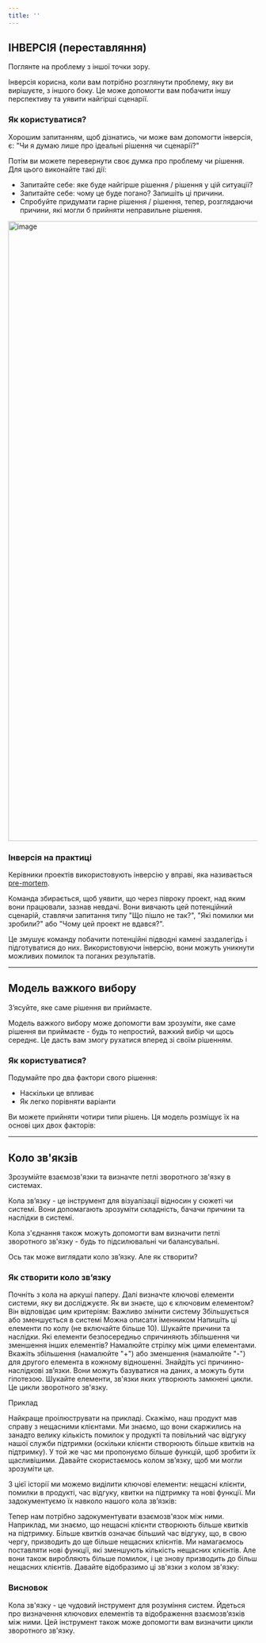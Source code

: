 ```yaml
---
title: ''
---
```


## ІНВЕРСІЯ (переставляння)

Поглянте на проблему з іншої точки зору.

Інверсія корисна, коли вам потрібно розглянути проблему, яку ви вирішуєте, з іншого боку. Це може допомогти вам побачити іншу перспективу та уявити найгірші сценарії.

### Як користуватися?

Хорошим запитанням, щоб дізнатись, чи може вам допомогти інверсія, є: "Чи я думаю лише про ідеальні рішення чи сценарії?"

Потім ви можете перевернути своє думка про проблему чи рішення. Для цього виконайте такі дії:

* Запитайте себе: яке буде найгірше рішення / рішення у цій ситуації?
* Запитайте себе: чому це буде погано? Запишіть ці причини.
* Спробуйте придумати гарне рішення / рішення, тепер, розглядаючи причини, які могли б прийняти неправильне рішення.

<img width="1249" alt="image" src="https://user-images.githubusercontent.com/12833067/126077263-f1edee7d-5c38-4720-be29-675771c13232.png">

### Інверсія на практиці

Керівники проектів використовують інверсію у вправі, яка називається [pre-mortem](https://en.wikipedia.org/wiki/Pre-mortem).

Команда збирається, щоб уявити, що через півроку проект, над яким вони працювали, зазнав невдачі. Вони вивчають цей потенційний сценарій, ставлячи запитання типу "Що пішло не так?", "Які помилки ми зробили?" або "Чому цей проект не вдався?".

Це змушує команду побачити потенційні підводні камені заздалегідь і підготуватися до них. Використовуючи інверсію, вони можуть уникнути можливих помилок та поганих результатів.

---

## Модель важкого вибору

З’ясуйте, яке саме рішення ви приймаєте.

Модель важкого вибору може допомогти вам зрозуміти, яке саме рішення ви приймаєте - будь то непростий, важкий вибір чи щось середнє. Це дасть вам змогу рухатися вперед зі своїм рішенням.

### Як користуватися?

Подумайте про два фактори свого рішення:
- Наскільки це впливає
- Як легко порівняти варіанти

Ви можете прийняти чотири типи рішень. Ця модель розміщує їх на основі цих двох факторів:

---

## Коло зв'якзів

Зрозумійте взаємозв'язки та визначте петлі зворотного зв'язку в системах.

Кола зв’язку - це інструмент для візуалізації відносин у сюжеті чи системі. Вони допомагають зрозуміти складність, бачачи причини та наслідки в системі.

Кола з'єднання також можуть допомогти вам визначити петлі зворотного зв'язку - будь то підсилювальні чи балансувальні.

Ось так може виглядати коло зв’язку. Але як створити?

### Як створити коло зв’язку
Почніть з кола на аркуші паперу.
Далі визначте ключові елементи системи, яку ви досліджуєте.
Як ви знаєте, що є ключовим елементом? Він відповідає цим критеріям:
Важливо змінити систему
Збільшується або зменшується в системі
Можна описати іменником
Напишіть ці елементи по колу (не включайте більше 10).
Шукайте причини та наслідки.
Які елементи безпосередньо спричиняють збільшення чи зменшення інших елементів?
Намалюйте стрілку між цими елементами.
Вкажіть збільшення (намалюйте "+") або зменшення (намалюйте "-") для другого елемента в кожному відношенні.
Знайдіть усі причинно-наслідкові зв’язки. Вони можуть базуватися на даних, а можуть бути гіпотезою.
Шукайте елементи, зв'язки яких утворюють замкнені цикли. Це цикли зворотного зв'язку.

Приклад

Найкраще проілюструвати на прикладі. Скажімо, наш продукт мав справу з нещасними клієнтами. Ми знаємо, що вони скаржились на занадто велику кількість помилок у продукті та повільний час відгуку нашої служби підтримки (оскільки клієнти створюють більше квитків на підтримку). У той же час ми пропонуємо більше функцій, щоб зробити їх щасливішими. Давайте скористаємось колом зв’язку, щоб ми могли зрозуміти це.

З цієї історії ми можемо виділити ключові елементи: нещасні клієнти, помилки в продукті, час відгуку, квитки на підтримку та нові функції. Ми задокументуємо їх навколо нашого кола зв’язків:


Тепер нам потрібно задокументувати взаємозв'язок між ними. Наприклад, ми знаємо, що нещасні клієнти створюють більше квитків на підтримку. Більше квитків означає більший час відгуку, що, в свою чергу, призводить до ще більше нещасних клієнтів. Ми намагаємось поставляти нові функції, які зменшують кількість нещасних клієнтів. Але вони також виробляють більше помилок, і це знову призводить до більш нещасних клієнтів. Давайте відобразимо ці зв'язки з колом зв'язку:

### Висновок

Кола зв'язку - це чудовий інструмент для розуміння систем. Йдеться про визначення ключових елементів та відображення взаємозв’язків між ними. Цей інструмент також може допомогти вам визначити цикли зворотного зв'язку.
